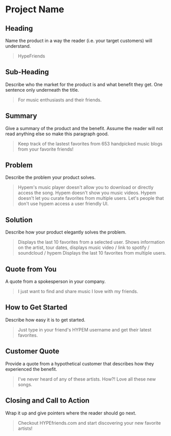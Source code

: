 # Project Name #

<!-- 
> This material was originally posted [here](http://www.quora.com/What-is-Amazons-approach-to-product-development-and-product-management). It is reproduced here for posterities sake.

There is an approach called "working backwards" that is widely used at Amazon. They work backwards from the customer, rather than starting with an idea for a product and trying to bolt customers onto it. While working backwards can be applied to any specific product decision, using this approach is especially important when developing new products or features.

For new initiatives a product manager typically starts by writing an internal press release announcing the finished product. The target audience for the press release is the new/updated product's customers, which can be retail customers or internal users of a tool or technology. Internal press releases are centered around the customer problem, how current solutions (internal or external) fail, and how the new product will blow away existing solutions.

If the benefits listed don't sound very interesting or exciting to customers, then perhaps they're not (and shouldn't be built). Instead, the product manager should keep iterating on the press release until they've come up with benefits that actually sound like benefits. Iterating on a press release is a lot less expensive than iterating on the product itself (and quicker!).

If the press release is more than a page and a half, it is probably too long. Keep it simple. 3-4 sentences for most paragraphs. Cut out the fat. Don't make it into a spec. You can accompany the press release with a FAQ that answers all of the other business or execution questions so the press release can stay focused on what the customer gets. My rule of thumb is that if the press release is hard to write, then the product is probably going to suck. Keep working at it until the outline for each paragraph flows. 

Oh, and I also like to write press-releases in what I call "Oprah-speak" for mainstream consumer products. Imagine you're sitting on Oprah's couch and have just explained the product to her, and then you listen as she explains it to her audience. That's "Oprah-speak", not "Geek-speak".

Once the project moves into development, the press release can be used as a touchstone; a guiding light. The product team can ask themselves, "Are we building what is in the press release?" If they find they're spending time building things that aren't in the press release (overbuilding), they need to ask themselves why. This keeps product development focused on achieving the customer benefits and not building extraneous stuff that takes longer to build, takes resources to maintain, and doesn't provide real customer benefit (at least not enough to warrant inclusion in the press release).
 -->
 
## Heading ##
  Name the product in a way the reader (i.e. your target customers) will understand.
  > HypeFriends

## Sub-Heading ##
  Describe who the market for the product is and what benefit they get. One sentence only underneath the title.
  > For music enthusiasts and their friends.  

## Summary ##
  Give a summary of the product and the benefit. Assume the reader will not read anything else so make this paragraph good.
  > Keep track of the lastest favorites from 653 handpicked music blogs from your favorite friends! 

## Problem ##
  Describe the problem your product solves.
  > Hypem's music player doesn't allow you to download or directly access the song.
  > Hypem doesn't show you music videos.
  > Hypem doesn't let you curate favorites from multiple users. 
  > Let's people that don't use hypem access a user friendly UI. 

## Solution ##
  Describe how your product elegantly solves the problem.
  > Displays the last 10 favorites from a selected user.
  > Shows information on the artist, tour dates, displays music video / link to spotify / soundcloud / hypem
  > Displays the last 10 favorites from multiple users. 

## Quote from You ##
  A quote from a spokesperson in your company.
  > I just want to find and share music I love with my friends. 

## How to Get Started ##
  Describe how easy it is to get started.
  > Just type in your friend's HYPEM username and get their latest favorites. 

## Customer Quote ##
  Provide a quote from a hypothetical customer that describes how they experienced the benefit.
  > I've never heard of any of these artists. How?! Love all these new songs.  

## Closing and Call to Action ##
  Wrap it up and give pointers where the reader should go next.
  > Checkout HYPEfriends.com and start discovering your new favorite artists!